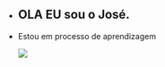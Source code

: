 - ## OLA EU sou o José.
- Estou em processo de aprendizagem


  <a href = "joseduardomuseti@gmail.com"><img src="https://img.shields.io/badge/-Gmail-%23333?style=for-the-badge&logo=gmail&logoColor=white" target="_blank"></a>
